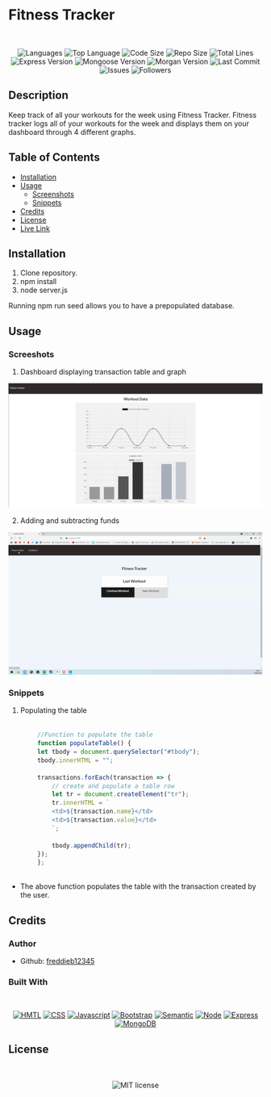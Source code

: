 # Fitness Tracker

</br>
<p align="center">
    <img src="https://img.shields.io/github/languages/count/freddieb12345/FitnessTracker?style=for-the-badge" alt="Languages" />
    <img src="https://img.shields.io/github/languages/top/freddieb12345/FitnessTracker?style=for-the-badge" alt="Top Language" />
    <img src="https://img.shields.io/github/languages/code-size/freddieb12345/FitnessTracker?style=for-the-badge" alt="Code Size" />
    <img src="https://img.shields.io/github/repo-size/freddieb12345/FitnessTracker?style=for-the-badge" alt="Repo Size" />   
    <img src="https://img.shields.io/tokei/lines/github/freddieb12345/FitnessTracker?style=for-the-badge" alt="Total Lines" />
    <img src="https://img.shields.io/github/package-json/dependency-version/freddieb12345/FitnessTracker/express?style=for-the-badge" alt="Express Version" />
    <img src="https://img.shields.io/github/package-json/dependency-version/freddieb12345/FitnessTracker/mongoose?style=for-the-badge" alt="Mongoose Version" />
    <img src="https://img.shields.io/github/package-json/dependency-version/freddieb12345/FitnessTracker/morgan?style=for-the-badge" alt="Morgan Version" />
    <img src="https://img.shields.io/github/last-commit/freddieb12345/FitnessTracker?style=for-the-badge" alt="Last Commit" />  
    <img src="https://img.shields.io/github/issues/freddieb12345/FitnessTracker?style=for-the-badge" alt="Issues" />  
    <img src="https://img.shields.io/github/followers/freddieb12345?style=social" alt="Followers" />  
</p>


## Description

Keep track of all your workouts for the week using Fitness Tracker. Fitness tracker logs all of your workouts for the week and displays them on your dashboard through 4 different graphs.

## Table of Contents

* [Installation](#installation)
* [Usage](#usage)
    * [Screenshots](#screenshots)
    * [Snippets](#snippets)
* [Credits](#credits)
* [License](#license)
* [Live Link](https://stark-woodland-99025.herokuapp.com/?id=6123ccd49fa2ee0016fed818)

## Installation

1. Clone repository. 
3. npm install
4. node server.js

Running npm run seed allows you to have a prepopulated database.

## Usage

### Screeshots

1. Dashboard displaying transaction table and graph

![Site](public/assets/dashboard.PNG)

2. Adding and subtracting funds

![Site](public/assets/walkthrough.gif)

### Snippets

1. Populating the table

```javascript

        //Function to populate the table
        function populateTable() {
        let tbody = document.querySelector("#tbody");
        tbody.innerHTML = "";

        transactions.forEach(transaction => {
            // create and populate a table row
            let tr = document.createElement("tr");
            tr.innerHTML = `
            <td>${transaction.name}</td>
            <td>${transaction.value}</td>
            `;

            tbody.appendChild(tr);
        });
        };
    
```
* The above function populates the table with the transaction created by the user.

## Credits

### Author

- Github: [freddieb12345](https://www.github.com/freddieb12345)

### Built With

</br>
<p align="center">
    <a href="https://developer.mozilla.org/en-US/docs/Web/HTML"><img src="https://img.shields.io/badge/-HTML-orange?style=for-the-badge"  alt="HMTL" /></a>
    <a href="https://developer.mozilla.org/en-US/docs/Web/CSS"><img src="https://img.shields.io/badge/-CSS-blue?style=for-the-badge" alt="CSS" /></a>
    <a href="https://www.javascript.com/"><img src="https://img.shields.io/badge/-Javascript-yellow?style=for-the-badge" alt="Javascript" /></a>
    <a href="https://getbootstrap.com/"><img src="https://img.shields.io/badge/-Bootstrap-blueviolet?style=for-the-badge" alt="Bootstrap" /></a>
    <a href="https://semantic-ui.com/"><img src="https://img.shields.io/badge/-Semantic-brightgreen?style=for-the-badge" alt="Semantic" /></a>
    <a href="https://nodejs.org/en/"><img src="https://img.shields.io/badge/-Node-orange?style=for-the-badge" alt="Node" /></a>
    <a href="https://www.npmjs.com/package/express"><img src="https://img.shields.io/badge/-Express-blue?style=for-the-badge" alt="Express" /></a>
    <a href="https://www.mongodb.com/"><img src="https://img.shields.io/badge/-MongoDB-blue?style=for-the-badge" alt="MongoDB" /></a>
</p>

## License


</br>
<p align="center">
    <img align="center" src="https://img.shields.io/github/license/freddieb12345/FitnessTracker?style=for-the-badge" alt="MIT license" />
</p>
